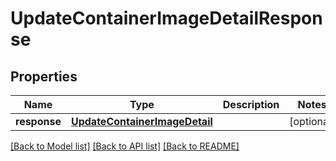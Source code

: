 # UpdateContainerImageDetailResponse

## Properties
Name | Type | Description | Notes
------------ | ------------- | ------------- | -------------
**response** | [**UpdateContainerImageDetail**](UpdateContainerImageDetail.md) |  | [optional] 

[[Back to Model list]](../README.md#documentation-for-models) [[Back to API list]](../README.md#documentation-for-api-endpoints) [[Back to README]](../README.md)


